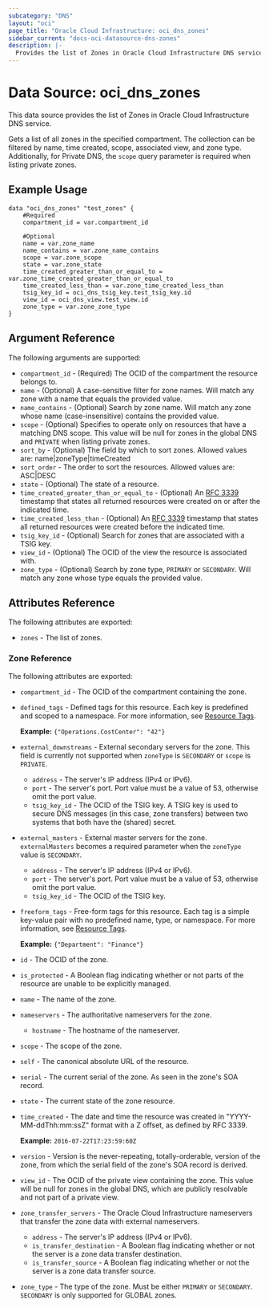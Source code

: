 ```yaml
---
subcategory: "DNS"
layout: "oci"
page_title: "Oracle Cloud Infrastructure: oci_dns_zones"
sidebar_current: "docs-oci-datasource-dns-zones"
description: |-
  Provides the list of Zones in Oracle Cloud Infrastructure DNS service
---
```


# Data Source: oci_dns_zones
This data source provides the list of Zones in Oracle Cloud Infrastructure DNS service.

Gets a list of all zones in the specified compartment. The collection
can be filtered by name, time created, scope, associated view, and zone type.
Additionally, for Private DNS, the `scope` query parameter is required when 
listing private zones.

## Example Usage

```hcl
data "oci_dns_zones" "test_zones" {
	#Required
	compartment_id = var.compartment_id

	#Optional
	name = var.zone_name
	name_contains = var.zone_name_contains
	scope = var.zone_scope
	state = var.zone_state
	time_created_greater_than_or_equal_to = var.zone_time_created_greater_than_or_equal_to
	time_created_less_than = var.zone_time_created_less_than
	tsig_key_id = oci_dns_tsig_key.test_tsig_key.id
	view_id = oci_dns_view.test_view.id
	zone_type = var.zone_zone_type
}
```

## Argument Reference

The following arguments are supported:

* `compartment_id` - (Required) The OCID of the compartment the resource belongs to.
* `name` - (Optional) A case-sensitive filter for zone names. Will match any zone with a name that equals the provided value. 
* `name_contains` - (Optional) Search by zone name. Will match any zone whose name (case-insensitive) contains the provided value. 
* `scope` - (Optional) Specifies to operate only on resources that have a matching DNS scope. This value will be null 
for zones in the global DNS and `PRIVATE` when listing private zones.
* `sort_by` - (Optional) The field by which to sort zones. Allowed values are: name|zoneType|timeCreated
* `sort_order` - The order to sort the resources. Allowed values are: ASC|DESC  
* `state` - (Optional) The state of a resource.
* `time_created_greater_than_or_equal_to` - (Optional) An [RFC 3339](https://www.ietf.org/rfc/rfc3339.txt) timestamp that states all returned resources were created on or after the indicated time. 
* `time_created_less_than` - (Optional) An [RFC 3339](https://www.ietf.org/rfc/rfc3339.txt) timestamp that states all returned resources were created before the indicated time. 
* `tsig_key_id` - (Optional) Search for zones that are associated with a TSIG key. 
* `view_id` - (Optional) The OCID of the view the resource is associated with.
* `zone_type` - (Optional) Search by zone type, `PRIMARY` or `SECONDARY`. Will match any zone whose type equals the provided value. 


## Attributes Reference

The following attributes are exported:

* `zones` - The list of zones.

### Zone Reference

The following attributes are exported:

* `compartment_id` - The OCID of the compartment containing the zone.
* `defined_tags` - Defined tags for this resource. Each key is predefined and scoped to a namespace. For more information, see [Resource Tags](https://docs.cloud.oracle.com/iaas/Content/General/Concepts/resourcetags.htm).

	 **Example:** `{"Operations.CostCenter": "42"}` 
* `external_downstreams` - External secondary servers for the zone. This field is currently not supported when `zoneType` is `SECONDARY` or `scope` is `PRIVATE`. 
	* `address` - The server's IP address (IPv4 or IPv6).
	* `port` - The server's port. Port value must be a value of 53, otherwise omit the port value. 
	* `tsig_key_id` - The OCID of the TSIG key. A TSIG key is used to secure DNS messages (in this case, zone transfers) between two systems that both have the (shared) secret. 
* `external_masters` - External master servers for the zone. `externalMasters` becomes a required parameter when the `zoneType` value is `SECONDARY`. 
	* `address` - The server's IP address (IPv4 or IPv6).
	* `port` - The server's port. Port value must be a value of 53, otherwise omit the port value. 
	* `tsig_key_id` - The OCID of the TSIG key.
* `freeform_tags` - Free-form tags for this resource. Each tag is a simple key-value pair with no predefined name, type, or namespace. For more information, see [Resource Tags](https://docs.cloud.oracle.com/iaas/Content/General/Concepts/resourcetags.htm).

	 **Example:** `{"Department": "Finance"}` 
* `id` - The OCID of the zone.
* `is_protected` - A Boolean flag indicating whether or not parts of the resource are unable to be explicitly managed. 
* `name` - The name of the zone.
* `nameservers` - The authoritative nameservers for the zone.
	* `hostname` - The hostname of the nameserver.
* `scope` - The scope of the zone.
* `self` - The canonical absolute URL of the resource.
* `serial` - The current serial of the zone. As seen in the zone's SOA record. 
* `state` - The current state of the zone resource.
* `time_created` - The date and time the resource was created in "YYYY-MM-ddThh:mm:ssZ" format with a Z offset, as defined by RFC 3339.

	**Example:** `2016-07-22T17:23:59:60Z` 
* `version` - Version is the never-repeating, totally-orderable, version of the zone, from which the serial field of the zone's SOA record is derived. 
* `view_id` - The OCID of the private view containing the zone. This value will be null for zones in the global DNS, which are publicly resolvable and not part of a private view. 
* `zone_transfer_servers` - The Oracle Cloud Infrastructure nameservers that transfer the zone data with external nameservers. 
	* `address` - The server's IP address (IPv4 or IPv6).
	* `is_transfer_destination` - A Boolean flag indicating whether or not the server is a zone data transfer destination. 
	* `is_transfer_source` - A Boolean flag indicating whether or not the server is a zone data transfer source. 
* `zone_type` - The type of the zone. Must be either `PRIMARY` or `SECONDARY`. `SECONDARY` is only supported for GLOBAL zones. 

